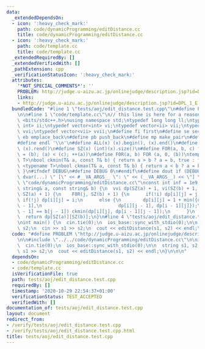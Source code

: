 ```yaml
---
data:
  _extendedDependsOn:
  - icon: ':heavy_check_mark:'
    path: code/dynamicProgramming/editDistance.cc
    title: code/dynamicProgramming/editDistance.cc
  - icon: ':heavy_check_mark:'
    path: code/template.cc
    title: code/template.cc
  _extendedRequiredBy: []
  _extendedVerifiedWith: []
  _pathExtension: cpp
  _verificationStatusIcon: ':heavy_check_mark:'
  attributes:
    '*NOT_SPECIAL_COMMENTS*': ''
    PROBLEM: http://judge.u-aizu.ac.jp/onlinejudge/description.jsp?id=DPL_1_E
    links:
    - http://judge.u-aizu.ac.jp/onlinejudge/description.jsp?id=DPL_1_E
  bundledCode: "#line 1 \"tests/aoj/edit_distance.test.cpp\"\n#define PROBLEM \"http://judge.u-aizu.ac.jp/onlinejudge/description.jsp?id=DPL_1_E\"\
    \n\n#line 1 \"code/template.cc\"\n// this line is here for a reason\n#include\
    \ <bits/stdc++.h>\nusing namespace std;\ntypedef long long ll;\ntypedef pair<int,\
    \ int> ii;\ntypedef vector<int> vi;\ntypedef vector<ii> vii;\ntypedef vector<vi>\
    \ vvi;\ntypedef vector<vii> vvii;\n#define fi first\n#define se second\n#define\
    \ eb emplace_back\n#define pb push_back\n#define mp make_pair\n#define mt make_tuple\n\
    #define endl '\\n'\n#define ALL(x) (x).begin(), (x).end()\n#define RALL(x) (x).rbegin(),\
    \ (x).rend()\n#define SZ(x) (int)(x).size()\n#define FOR(a, b, c) for (auto a\
    \ = (b); (a) < (c); ++(a))\n#define F0R(a, b) FOR (a, 0, (b))\ntemplate <typename\
    \ T>\nbool ckmin(T& a, const T& b) { return a > b ? a = b, true : false; }\ntemplate\
    \ <typename T>\nbool ckmax(T& a, const T& b) { return a < b ? a = b, true : false;\
    \ }\n#ifndef DEBUG\n#define DEBUG 0\n#endif\n#define dout if (DEBUG) cerr\n#define\
    \ dvar(...) \" [\" << #__VA_ARGS__ \": \" << (__VA_ARGS__) << \"] \"\n#line 2\
    \ \"code/dynamicProgramming/editDistance.cc\"\nconst int inf = 1e9;\n\nint editDistance(const\
    \ string& a, const string& b) {\n  vvi dp(SZ(a) + 1, vi(SZ(b) + 1, inf));\n  F0R(i,\
    \ SZ(a) + 1) {\n    F0R(j, SZ(b) + 1) {\n      if(!i) dp[i][j] = j;\n      else\
    \ if(!j) dp[i][j] = i;\n      else {\n        dp[i][j] = 1 + min({dp[i - 1][j\
    \ - 1],\n                            dp[i][j - 1], dp[i - 1][j]});\n        if(a[i\
    \ - 1] == b[j - 1]) ckmin(dp[i][j], dp[i - 1][j - 1]);\n      }\n    }\n  }\n\
    \  return dp[SZ(a)][SZ(b)];\n}\n#line 4 \"tests/aoj/edit_distance.test.cpp\"\n\
    \nint main() {\n  cin.tie(0);\n  ios_base::sync_with_stdio(0);\n\n  string s1,\
    \ s2;\n  cin >> s1 >> s2;\n  cout << editDistance(s1, s2) << endl;\n}\n\n\n"
  code: "#define PROBLEM \"http://judge.u-aizu.ac.jp/onlinejudge/description.jsp?id=DPL_1_E\"\
    \n\n#include \"../../code/dynamicProgramming/editDistance.cc\"\n\nint main() {\n\
    \  cin.tie(0);\n  ios_base::sync_with_stdio(0);\n\n  string s1, s2;\n  cin >>\
    \ s1 >> s2;\n  cout << editDistance(s1, s2) << endl;\n}\n\n\n"
  dependsOn:
  - code/dynamicProgramming/editDistance.cc
  - code/template.cc
  isVerificationFile: true
  path: tests/aoj/edit_distance.test.cpp
  requiredBy: []
  timestamp: '2020-10-29 22:54:37+01:00'
  verificationStatus: TEST_ACCEPTED
  verifiedWith: []
documentation_of: tests/aoj/edit_distance.test.cpp
layout: document
redirect_from:
- /verify/tests/aoj/edit_distance.test.cpp
- /verify/tests/aoj/edit_distance.test.cpp.html
title: tests/aoj/edit_distance.test.cpp
---
```


